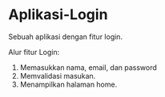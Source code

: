 # Aplikasi-Login
Sebuah aplikasi dengan fitur login.

Alur fitur Login:
1. Memasukkan nama, email, dan password
2. Memvalidasi masukan.
3. Menampilkan halaman home.
